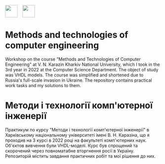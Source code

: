 <div style="display: flex;">
    <img src="https://static8.tgstat.ru/channels/_0/ce/ceecb42fcf878251779474152143188f.jpg" width="40" height="40">
    &nbsp;&nbsp;&nbsp;&nbsp;
    <img src="http://geometry.karazin.ua/themes/frontend/images/univer_logo.jpg" width="40" height="40">
</div>

# Methods and technologies of computer engineering
Workshop on the course "Methods and Technologies of Computer Engineering" at V. N. Karazin Kharkiv National University, which I took in the 3rd year in 2022 at the Computer Science Department. The object of study was VHDL models. The course was simplified and shortened due to Russia's full-scale invasion in Ukraine. The repository contains practical work tasks and my solutions to them. 

# Методи і технології комп'ютерної інженерії
Практикум по курсу "Методи і технології комп'ютерної інженерії" в Харківському національному університеті імені В. Н. Каразіна, що я проходив на 3 курсі в 2022 році на факультеті комп'ютерних наук. Об'єктов вивчення були VHDL-моделі. Курс був спрощений та скорочений через повноматабне вторгнення росії в Україну. Репозиторій містить завдання практичних робіт та мої рішення до них. 
